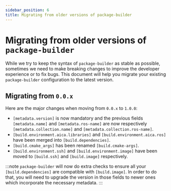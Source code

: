 ```yaml
---
sidebar_position: 6
title: Migrating from older versions of package-builder
---
```


# Migrating from older versions of `package-builder`

While we try to keep the syntax of `package-builder` as stable as possible, sometimes we need to make breaking changes to improve the developer experience or to fix bugs. This document will help you migrate your existing `package-builder` configuration to the latest version.

## Migrating from `0.0.x`

Here are the major changes when moving from `0.0.x` to `1.0.0`:

- `[metadata.version]` is now mandatory and the previous fields `[metadata.name]` and `[metadata.ros-name]` are now respectively `[metadata.collection.name]` and `[metadata.collection.ros-name]`.
- `[build.environment.aica.libraries]` and `[build.environment.aica.ros]` have been merged into `[build.dependencies]`.
- `[build.cmake_args]` has been renamed `[build.cmake-args]`.
- `[build.environment.ssh]` and `[build.environment.image]` have been moved to `[build.ssh]` and `[build.image]` respectively.

:::note
`package-builder` will now do extra checks to ensure all your `[build.dependencies]` are compatible with `[build.image]`. In order to do that, you will need to upgrade the version in those fields to newer ones which incorporate the necessary metadata.
:::

